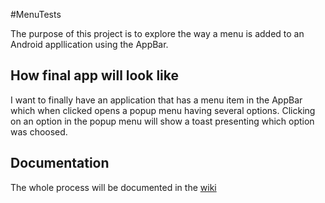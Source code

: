 #MenuTests

The purpose of this project is to explore the way a menu is added to an Android appllication using
the AppBar.

## How final app will look like

I want to finally have an application that has a menu item in the AppBar which when clicked opens
a popup menu having several options. Clicking on an option in the popup menu will show a toast
presenting which option was choosed.

## Documentation

The whole process will be documented in the [wiki](https://github.com/citrone/menu-tests/wiki/)
